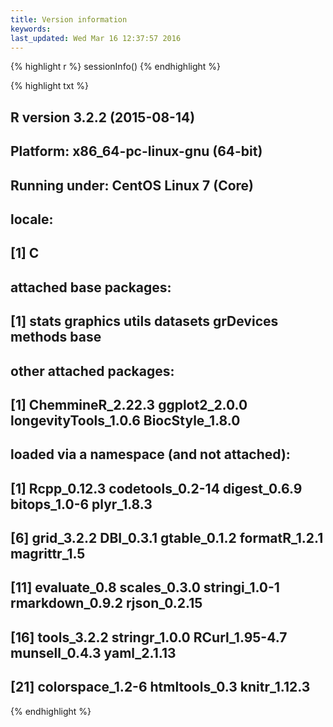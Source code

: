 ```yaml
---
title: Version information
keywords: 
last_updated: Wed Mar 16 12:37:57 2016
---
```



{% highlight r %}
sessionInfo()
{% endhighlight %}

{% highlight txt %}
## R version 3.2.2 (2015-08-14)
## Platform: x86_64-pc-linux-gnu (64-bit)
## Running under: CentOS Linux 7 (Core)
## 
## locale:
## [1] C
## 
## attached base packages:
## [1] stats     graphics  utils     datasets  grDevices methods   base     
## 
## other attached packages:
## [1] ChemmineR_2.22.3     ggplot2_2.0.0        longevityTools_1.0.6 BiocStyle_1.8.0     
## 
## loaded via a namespace (and not attached):
##  [1] Rcpp_0.12.3      codetools_0.2-14 digest_0.6.9     bitops_1.0-6     plyr_1.8.3      
##  [6] grid_3.2.2       DBI_0.3.1        gtable_0.1.2     formatR_1.2.1    magrittr_1.5    
## [11] evaluate_0.8     scales_0.3.0     stringi_1.0-1    rmarkdown_0.9.2  rjson_0.2.15    
## [16] tools_3.2.2      stringr_1.0.0    RCurl_1.95-4.7   munsell_0.4.3    yaml_2.1.13     
## [21] colorspace_1.2-6 htmltools_0.3    knitr_1.12.3
{% endhighlight %}

